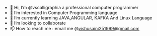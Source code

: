 - 👋 Hi, I’m @vscalligraphia a professional computer programmer
- 👀 I’m interested in Computer Programming language
- 🌱 I’m currently learning JAVA,ANGULAR, KAFKA And Linux Language
- 💞️ I’m looking to collaborate
- 📫 How to reach me : email me @vishusaini251999@gmail.com

<!---
vscalligraphia/vscalligraphia is a ✨ special ✨ repository because its `README.md` (this file) appears on your GitHub profile.
You can click the Preview link to take a look at your changes.
--->
